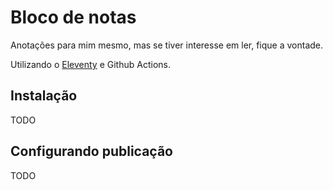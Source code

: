 # Bloco de notas

Anotações para mim mesmo, mas se tiver interesse em ler, fique a vontade.

Utilizando o [Eleventy](https://www.11ty.dev/) e Github Actions.

## Instalação

TODO

## Configurando publicação

TODO
